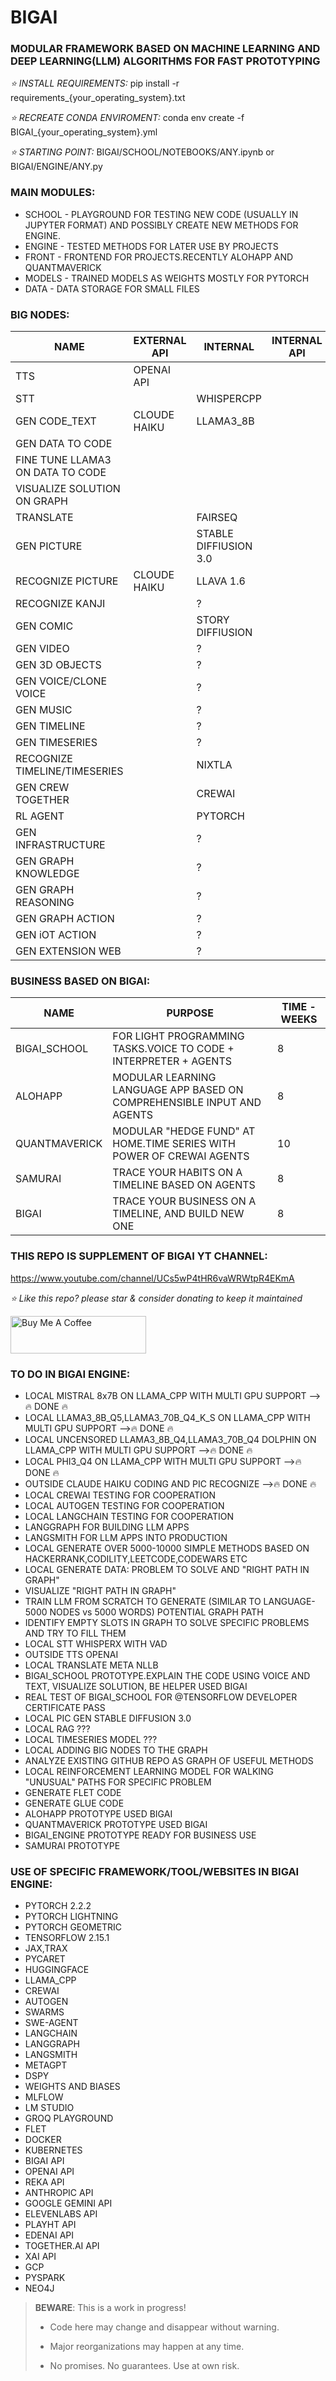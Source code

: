 # BIGAI
### MODULAR FRAMEWORK BASED ON MACHINE LEARNING AND DEEP LEARNING(LLM) ALGORITHMS FOR FAST PROTOTYPING

*⭐️ INSTALL REQUIREMENTS:*
pip install -r requirements_{your_operating_system}.txt

*⭐️ RECREATE CONDA ENVIROMENT:*
conda env create -f BIGAI_{your_operating_system}.yml

*⭐️ STARTING POINT:*
BIGAI/SCHOOL/NOTEBOOKS/ANY.ipynb
or
BIGAI/ENGINE/ANY.py

### MAIN MODULES:
* SCHOOL - PLAYGROUND FOR TESTING NEW CODE (USUALLY IN JUPYTER FORMAT) AND POSSIBLY CREATE NEW METHODS FOR ENGINE.
* ENGINE - TESTED METHODS FOR LATER USE BY PROJECTS
* FRONT - FRONTEND FOR PROJECTS.RECENTLY ALOHAPP AND QUANTMAVERICK
* MODELS - TRAINED MODELS AS WEIGHTS MOSTLY FOR PYTORCH
* DATA - DATA STORAGE FOR SMALL FILES

### BIG NODES:
| NAME                             | EXTERNAL API | INTERNAL              | INTERNAL API | TIME |
|----------------------------------|--------------|-----------------------|--------------|------|
| TTS                              | OPENAI API   |                       |              | 2    |
| STT                              |              | WHISPERCPP            |              | 5    |
| GEN CODE_TEXT                    | CLOUDE HAIKU | LLAMA3_8B             |              | 3    |
| GEN DATA TO CODE                 |              |                       |              | 5    |
| FINE TUNE LLAMA3 ON DATA TO CODE |              |                       |              | 10   |
| VISUALIZE SOLUTION ON GRAPH      |              |                       |              | 8    |
| TRANSLATE                        |              | FAIRSEQ               |              | 3    |
| GEN PICTURE                      |              | STABLE DIFFIUSION 3.0 |              | 2    |
| RECOGNIZE PICTURE                | CLOUDE HAIKU | LLAVA 1.6             |              | 3    |
| RECOGNIZE KANJI                  |              | ?                     |              | 5    |
| GEN COMIC                        |              | STORY DIFFIUSION      |              | 5    |
| GEN VIDEO                        |              | ?                     |              | 6    |
| GEN 3D OBJECTS                   |              | ?                     |              | 9    |
| GEN VOICE/CLONE VOICE            |              | ?                     |              | 6    |
| GEN MUSIC                        |              | ?                     |              | 8    |
| GEN TIMELINE                     |              | ?                     |              | 12   |
| GEN TIMESERIES                   |              | ?                     |              | 10   |
| RECOGNIZE TIMELINE/TIMESERIES    |              | NIXTLA                |              | 8    |
| GEN CREW TOGETHER                |              | CREWAI                |              | 6    |
| RL AGENT                         |              | PYTORCH               |              | 8    |
| GEN INFRASTRUCTURE               |              | ?                     |              | 12   |
| GEN GRAPH KNOWLEDGE              |              | ?                     |              | 10   |
| GEN GRAPH REASONING              |              | ?                     |              | 10   |
| GEN GRAPH ACTION                 |              | ?                     |              | 10   |
| GEN iOT ACTION                   |              | ?                     |              | 6    |
| GEN EXTENSION WEB                |              | ?                     |              | 8    |



### BUSINESS BASED ON BIGAI:
| NAME          | PURPOSE                                                               | TIME - WEEKS |
|---------------|-----------------------------------------------------------------------|-------------|
| BIGAI_SCHOOL  | FOR LIGHT PROGRAMMING TASKS.VOICE TO CODE + INTERPRETER + AGENTS      | 8           |
| ALOHAPP       | MODULAR LEARNING LANGUAGE APP BASED ON COMPREHENSIBLE INPUT AND AGENTS | 8           |
| QUANTMAVERICK | MODULAR "HEDGE FUND" AT HOME.TIME SERIES WITH POWER OF CREWAI AGENTS  | 10          |
| SAMURAI       | TRACE YOUR HABITS ON A TIMELINE BASED ON AGENTS                       | 8           |
| BIGAI         | TRACE YOUR BUSINESS ON A TIMELINE, AND BUILD NEW ONE                  | 8           |

### THIS REPO IS SUPPLEMENT OF BIGAI YT CHANNEL:

https://www.youtube.com/channel/UCs5wP4tHR6vaWRWtpR4EKmA

*⭐️ Like this repo? please star & consider donating to keep it maintained*

<a href="https://www.buymeacoffee.com/aleksanderu" target="_blank"><img src="https://cdn.buymeacoffee.com/buttons/v2/default-yellow.png" alt="Buy Me A Coffee" style="height: 60px !important;width: 217px !important;" ></a>


### TO DO IN BIGAI ENGINE:
* LOCAL MISTRAL 8x7B ON LLAMA_CPP WITH MULTI GPU SUPPORT -->🔥 DONE 🔥
* LOCAL LLAMA3_8B_Q5,LLAMA3_70B_Q4_K_S ON LLAMA_CPP WITH MULTI GPU SUPPORT -->🔥 DONE 🔥
* LOCAL UNCENSORED LLAMA3_8B_Q4,LLAMA3_70B_Q4 DOLPHIN ON LLAMA_CPP WITH MULTI GPU SUPPORT -->🔥 DONE 🔥
* LOCAL  PHI3_Q4 ON LLAMA_CPP WITH MULTI GPU SUPPORT -->🔥 DONE 🔥
* OUTSIDE CLAUDE HAIKU CODING AND PIC RECOGNIZE -->🔥 DONE 🔥
* LOCAL CREWAI TESTING FOR COOPERATION
* LOCAL AUTOGEN TESTING FOR COOPERATION
* LOCAL LANGCHAIN TESTING FOR COOPERATION
* LANGGRAPH FOR BUILDING LLM APPS
* LANGSMITH FOR LLM APPS INTO PRODUCTION
* LOCAL GENERATE OVER 5000-10000 SIMPLE METHODS BASED ON HACKERRANK,CODILITY,LEETCODE,CODEWARS ETC
* LOCAL GENERATE DATA: PROBLEM TO SOLVE AND "RIGHT PATH IN GRAPH"
* VISUALIZE "RIGHT PATH IN GRAPH"
* TRAIN LLM FROM SCRATCH TO GENERATE (SIMILAR TO LANGUAGE-5000 NODES vs 5000 WORDS) POTENTIAL GRAPH PATH
* IDENTIFY EMPTY SLOTS IN GRAPH TO SOLVE SPECIFIC PROBLEMS AND TRY TO FILL THEM
* LOCAL STT WHISPERX WITH VAD
* OUTSIDE TTS OPENAI
* LOCAL TRANSLATE META NLLB
* BIGAI_SCHOOL PROTOTYPE.EXPLAIN THE CODE USING VOICE AND TEXT, VISUALIZE SOLUTION, BE HELPER USED BIGAI
* REAL TEST OF BIGAI_SCHOOL FOR @TENSORFLOW DEVELOPER CERTIFICATE PASS
* LOCAL PIC GEN STABLE DIFFUSION 3.0
* LOCAL RAG ???
* LOCAL TIMESERIES MODEL ???
* LOCAL ADDING BIG NODES TO THE GRAPH
* ANALYZE EXISTING GITHUB REPO AS GRAPH OF USEFUL METHODS
* LOCAL REINFORCEMENT LEARNING MODEL FOR WALKING "UNUSUAL" PATHS FOR SPECIFIC PROBLEM
* GENERATE FLET CODE
* GENERATE GLUE CODE
* ALOHAPP PROTOTYPE USED BIGAI
* QUANTMAVERICK PROTOTYPE USED BIGAI
* BIGAI_ENGINE PROTOTYPE READY FOR BUSINESS USE
* SAMURAI PROTOTYPE


### USE OF SPECIFIC FRAMEWORK/TOOL/WEBSITES IN BIGAI ENGINE:
* PYTORCH 2.2.2
* PYTORCH LIGHTNING
* PYTORCH GEOMETRIC
* TENSORFLOW 2.15.1
* JAX,TRAX
* PYCARET
* HUGGINGFACE
* LLAMA_CPP
* CREWAI
* AUTOGEN
* SWARMS
* SWE-AGENT
* LANGCHAIN
* LANGGRAPH
* LANGSMITH
* METAGPT
* DSPY
* WEIGHTS AND BIASES
* MLFLOW
* LM STUDIO
* GROQ PLAYGROUND
* FLET
* DOCKER
* KUBERNETES
* BIGAI API
* OPENAI API
* REKA API
* ANTHROPIC API
* GOOGLE GEMINI API
* ELEVENLABS API
* PLAYHT API
* EDENAI API
* TOGETHER.AI API
* XAI API
* GCP
* PYSPARK
* NEO4J




> **BEWARE**: This is a work in progress!
>
> * Code here may change and disappear without warning.
>
> * Major reorganizations may happen at any time.
>
> * No promises. No guarantees. Use at own risk.




